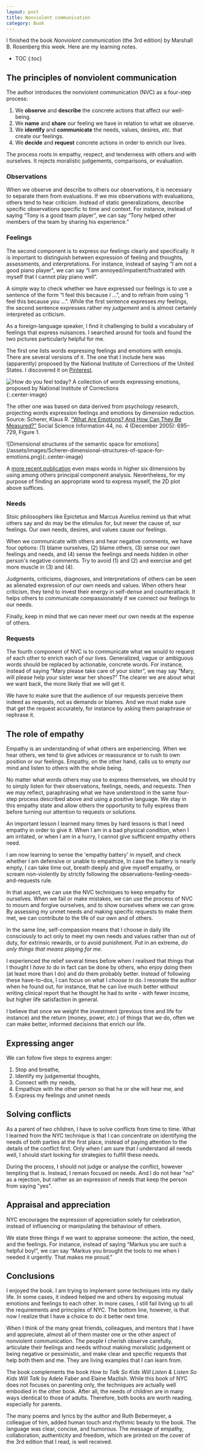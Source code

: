 ```yaml
---
layout: post
title: Nonviolent communication
category: Book
---
```


I finished the book *Nonviolent communication* (the 3rd edition) by Marshall B.
Rosenberg this week. Here are my learning notes.

* TOC 
{:toc}

## The principles of nonviolent communication 

The author introduces the nonviolent communication (NVC) as a four-step
process:

1. We **observe** and **describe** the concrete actions that affect our
   well-being.
2. We **name** and **share** our feeling we have in relation to what we
   observe.
3. We **identify** and **communicate** the needs, values, desires, *etc.* that
   create our feelings.
4. We **decide** and **request** concrete actions in order to enrich our lives.

The process roots in empathy, respect, and tenderness with others and with
ourselves. It rejects moralistic judgements, comparisons, or evaluation.

### Observations

When we observe and describe to others our observations, it is necessary to
separate them from evaluations. If we mix observations with evaluations, others
tend to hear criticism. Instead of static generalizations, describe specific
observations specific to time and context. For instance, instead of saying
&ldquo;Tony is a good team player&rdquo;, we can say &ldquo;Tony helped other members of the team
by sharing his experience.&rdquo;

### Feelings

The second component is to express our feelings clearly and specifically. It is
important to distinguish between expression of feeling and thoughts,
assessments, and interpretations. For instance, instead of saying “I am not a
good piano player", we can say &ldquo;I am annoyed/impatient/frustrated with myself
that I cannot play piano well&rdquo;.

A simple way to check whether we have expressed our feelings is to use a
sentence of the form &ldquo;I feel this because *I* &hellip;&rdquo;, and to refrain
from using &ldquo;I feel this because *you* &hellip;&rdquo;. While the first sentence
expresses *my* feelings, the second sentence expresses rather my *judgement*
and is almost certainly interpreted as criticism.

As a foreign-language speaker, I find it challenging to build a vocabulary of
feelings that express nuisances. I searched around for tools and found the two
pictures particularly helpful for me. 

The first one lists words expressing feelings and emotions with emojis. There
are several versions of it. The one that I include here was (apparently)
proposed by the National Institute of Corrections of the United States. I
discovered it on
[Pinterest](https://www.pinterest.com/pin/501095896011720377/).

![How do you feel today? A collection of words expressing emotions, proposed by National Institute of Corrections](/assets/images/how_do_you_feel_today_NIC.jpg){:.center-image}

The other one was based on data derived from psychology research, projecting
words expression feelings and emotions by dimension reduction. Source: Scherer, Klaus
R. [“What Are Emotions? And How Can They Be Measured?”](https://doi.org/10.1177%2F0539018405058216) Social Science
Information 44, no. 4 (December 2005): 695–729, Figure 1.

![Dimensional structures of the semantic space for emotions](/assets/images/Scherer-dimensional-structures-of-space-for- emotions.png){:.center-image}

A [more recent publication](https://doi.org/10.1111/j.1467-9280.2007.02024.x)
even maps words in higher six dimensions by using among others principal
component analysis. Nevertheless, for my purpose of finding an appropriate
word to express myself, the 2D plot above suffices.

### Needs

Stoic philosophers like Epictetus and Marcus Aurelius remind us that what
others say and do may be the stimulus for, but never the cause of, our
feelings. Our own needs, desires, and values cause our feelings.

When we communicate with others and hear negative comments, we have four
options: (1) blame ourselves, (2) blame others, (3) sense our own feelings and
needs, and (4) sense the feelings and needs hidden in other person's negative
comments. Try to avoid (1) and (2) and exercise and get more muscle in (3) and
(4).

Judgments, criticisms, diagnoses, and interpretations of others can be seen as
alienated expression of our own needs and values. When others hear criticism,
they tend to invest their energy in self-dense and counterattack. It helps
others to communicate compassionately if we connect our feelings to our needs.

Finally, keep in mind that we can never meet our own needs at the expense of
others.

### Requests

The fourth component of NVC is to communicate what we would to request of each
other to enrich each of our lives. Generalized, vague or ambiguous words should
be replaced by actionable, concrete words. For instance, instead of saying
&ldquo;Mary please take care of your sister&rdquo;, we may say &ldquo;Mary, will please help your
sister wear her shoes?&rdquo; The clearer we are about what we want back, the more
likely that we will get it.

We have to make sure that the audience of our requests perceive them indeed as
requests, not as demands or blames. And we must make sure that get the request
accurately, for instance by asking them paraphrase or rephrase it.

## The role of empathy

Empathy is an understanding of what others are experiencing. When we hear
others, we tend to give advices or reassurance or to rush to own position or
our feelings. Empathy, on the other hand, calls us to empty our mind and listen
to others with the whole being.

No matter what words others may use to express themselves, we should try to
simply listen for their observations, feelings, needs, and requests. Then we may
reflect, paraphrasing what we have understood in the same four-step
process described above and using a positive language. We stay in this empathy
state and allow others the opportunity to fully express them before turning our
attention to requests or solutions.

An important lesson I learned many times by hard lessons is that I need empathy
in order to give it. When I am in a bad physical condition, when I am
irritated, or when I am in a hurry, I cannot give sufficient empathy others
need. 

I am now learning to sense the 'empathy battery' in myself, and check whether I
am defensive or unable to empathize, In case the battery is nearly empty, I can
take time out, breath deeply and give myself empathy, or scream non-violently
by strictly following the observations-feeling-needs-and-requests rule.

In that aspect, we can use the NVC techniques to keep empathy for ourselves.
When we fail or make mistakes, we can use the process of NVC to mourn and
forgive ourselves, and to show ourselves where we can grow. By assessing my
unmet needs and making specific requests to make them met, we can contribute to
the life of our own and of others.

In the same line, self-compassion means that I choose in daily life consciously
to act only to meet my own needs and values rather than out of duty, for
extrinsic rewards, or to avoid punishment. Put in an extreme, *do only things
that means playing for me*. 

I experienced the relief several times before when I realised that things that
I thought I *have to* do in fact can be done by others, who enjoy doing them
(at least more than I do) and do them probably better. Instead of following
these have-to-dos, I can focus on what I *choose to* do. I resonate the author
when he found out, for instance, that he can live much better without writing
clinical report that he thought he had to write - with fewer income, but higher
life satisfaction in general. 

I believe that once we weight the investment (previous time and life for
instance) and the return (money, power, *etc.*) of things that we do, often we
can make better, informed decisions that enrich our life.

## Expressing anger

We can follow five steps to express anger:

1. Stop and breathe,
2. Identify my judgemental thoughts,
3. Connect with my needs, 
4. Empathize with the other person so that he or she will hear me, and
5. Express my feelings and unmet needs

## Solving conflicts

As a parent of two children, I have to solve conflicts from time to time. What
I learned from the NYC technique is that I can concentrate on identifying the
needs of both parties at the first place, instead of paying attention to the
details of the conflict first. Only when I am sure that I understand all needs
well, I should start looking for strategies to fulfill these needs.

During the process, I should not judge or analyse the conflict, however
tempting that is. Instead, I remain focused on needs. And I do not hear "no" as
a rejection, but rather as an expression of needs that keep the person from
saying "yes". 

## Appraisal and appreciation

NYC encourages the expression of appreciation solely for celebration, instead
of influencing or manipulating the behaviour of others.

We state three things if we want to appraise someone: the action, the need, and
the feelings. For instance, instead of saying &ldquo;Markus you are such a helpful
boy!&rdquo;, we can say &ldquo;Markus you brought the tools to me when I needed it
urgently. That makes me proud.&rdquo;

## Conclusions

I enjoyed the book. I am trying to implement some techniques into my daily
life. In some cases, it indeed helped me and others by exposing mutual emotions
and feelings to each other. In more cases, I still fail living up to all the
requirements and principles of NYC. The bottom line, however, is that now I
realize that I have a choice to do it better next time.

When I think of the many great friends, colleagues, and mentors that I have and
appreciate, almost all of them master one or the other aspect of nonviolent
communication. The people I cherish observe carefully, articulate their
feelings and needs without making moralistic judgement or being negative or
pessimistic, and make clear and specific requests that help both them and me.
They are living examples that I can learn from.

The book complements the book *How to Talk So Kids Will Listen & Listen So Kids
Will Talk* by Adele Faber and Elaine Mazlish. While this book of NYC does not 
focuses on parenting only, the techniques are actually well embodied in the
other book. After all, the needs of children are in many ways identical to
those of adults. Therefore, both books are worth reading, especially for parents.

The many poems and lyrics by the author and Ruth Bebermeyer, a colleague of
him, added human touch and rhythmic beauty to the book. The language was clear,
concise, and humorous. The message of empathy, collaboration, authenticity and
freedom, which are printed on the cover of the 3rd edition that I read, is well
received.


